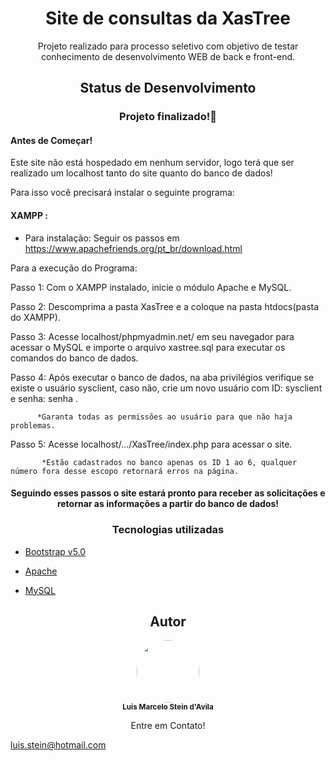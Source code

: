 
<h1 align="center">Site de consultas da XasTree</h1>
<p align="center">Projeto realizado para processo seletivo com objetivo de testar conhecimento de desenvolvimento WEB de back e front-end.</p>
<h2 align="center"> Status de Desenvolvimento</h2>
<h3 align="center"> 
	Projeto finalizado!🎉
</h3>

<h4>Antes de Começar!</h4>
  Este site não está hospedado em nenhum servidor, logo terá que ser realizado um localhost tanto do site quanto do banco de dados!
  
  Para isso você precisará instalar o seguinte programa:
  
  <h4>XAMPP : </h4> 
  
- Para instalação: Seguir os passos em https://www.apachefriends.org/pt_br/download.html
  
        
 Para a execução do Programa:
 
 Passo 1: Com o XAMPP instalado, inicie o módulo Apache e MySQL.
 
 Passo 2: Descomprima a pasta XasTree e a coloque na pasta htdocs(pasta do XAMPP).
 
 Passo 3: Acesse localhost/phpmyadmin.net/ em seu navegador para acessar o MySQL e importe o arquivo xastree.sql para executar os comandos do banco de dados.
 
 Passo 4: Após executar o banco de dados, na aba privilégios verifique se existe o usuário sysclient, caso não, crie um novo usuário com ID: sysclient e senha: senha .
 
          *Garanta todas as permissões ao usuário para que não haja problemas.
          
 Passo 5: Acesse localhost/.../XasTree/index.php para acessar o site.
 
           *Estão cadastrados no banco apenas os ID 1 ao 6, qualquer número fora desse escopo retornará erros na página.
 <h4 align= "center"> Seguindo esses passos o site estará pronto para receber as solicitações e retornar as informações a partir do banco de dados!</4>
          
  <h3 align="center">Tecnologias utilizadas</h3>
  
  - <a href="https://getbootstrap.com/">Bootstrap v5.0 </a>
 
- <a href="https://www.apachefriends.org/pt_br/index.html">Apache</a>

- <a href="https://www.apachefriends.org/pt_br/index.html">MySQL</a>

<h2 align="center">Autor </h2>


<p align="center">
 <img style="border-radius: 100%;" src=https://avatars3.githubusercontent.com/u/54028107?s=460&u=cec16b4804185c24bd9e9120f26eb4298b6e7757&v=4" width="100px;" alt=""/>
 <br />
 <sub><b>Luis Marcelo Stein d'Avila</b></sub> </p>
 
<p align="center"> 
 Entre em Contato!

luis.stein@hotmail.com
</p> 

